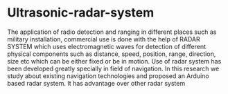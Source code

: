 # Ultrasonic-radar-system
The application of radio detection and ranging in different places such as
military installation, commercial use is done with the help of RADAR SYSTEM which uses
electromagnetic waves for detection of different physical components such as distance,
speed, position, range, direction, size etc which can be either fixed or be in motion. Use of
radar system has been developed greatly specially in field of navigation. In this research we
study about existing navigation technologies and proposed an Arduino based radar system.
It has advantage over other radar system 
